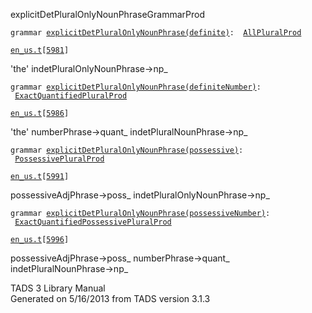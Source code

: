 <span class="title">explicitDetPluralOnlyNounPhrase</span><span class="type">GrammarProd</span>

`grammar `<span class="classExtLink">[`explicitDetPluralOnlyNounPhrase(definite)`](../object/explicitDetPluralOnlyNounPhrase(definite).html)</span>` :   `[`AllPluralProd`](../object/AllPluralProd.html)

[`en_us.t`](../file/en_us.t.html)`[`[`5981`](../source/en_us.t.html#5981)`]`

<div class="gramrule">

'the' indetPluralOnlyNounPhrase-\>np\_  

</div>

`grammar `<span class="classExtLink">[`explicitDetPluralOnlyNounPhrase(definiteNumber)`](../object/explicitDetPluralOnlyNounPhrase(definiteNumber).html)</span>` :   `[`ExactQuantifiedPluralProd`](../object/ExactQuantifiedPluralProd.html)

[`en_us.t`](../file/en_us.t.html)`[`[`5986`](../source/en_us.t.html#5986)`]`

<div class="gramrule">

'the' numberPhrase-\>quant\_ indetPluralNounPhrase-\>np\_  

</div>

`grammar `<span class="classExtLink">[`explicitDetPluralOnlyNounPhrase(possessive)`](../object/explicitDetPluralOnlyNounPhrase(possessive).html)</span>` :   `[`PossessivePluralProd`](../object/PossessivePluralProd.html)

[`en_us.t`](../file/en_us.t.html)`[`[`5991`](../source/en_us.t.html#5991)`]`

<div class="gramrule">

possessiveAdjPhrase-\>poss\_ indetPluralOnlyNounPhrase-\>np\_  

</div>

`grammar `<span class="classExtLink">[`explicitDetPluralOnlyNounPhrase(possessiveNumber)`](../object/explicitDetPluralOnlyNounPhrase(possessiveNumber).html)</span>` :   `[`ExactQuantifiedPossessivePluralProd`](../object/ExactQuantifiedPossessivePluralProd.html)

[`en_us.t`](../file/en_us.t.html)`[`[`5996`](../source/en_us.t.html#5996)`]`

<div class="gramrule">

possessiveAdjPhrase-\>poss\_ numberPhrase-\>quant\_  
indetPluralNounPhrase-\>np\_  

</div>

<div class="ftr">

TADS 3 Library Manual  
Generated on 5/16/2013 from TADS version 3.1.3

</div>
